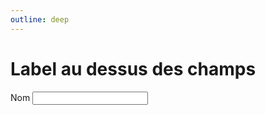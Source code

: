 ```yaml
---
outline: deep
---
```


# Label au dessus des champs

<div>
  <label>
    <span>Nom</span>
    <input type="text">
  </label>
</div>
